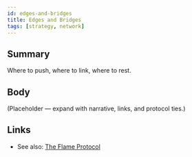 ```yaml
---
id: edges-and-bridges
title: Edges and Bridges
tags: [strategy, network]
---
```


## Summary
Where to push, where to link, where to rest.

## Body
(Placeholder — expand with narrative, links, and protocol ties.)

## Links
- See also: [The Flame Protocol](./the-flame-protocol.md)

